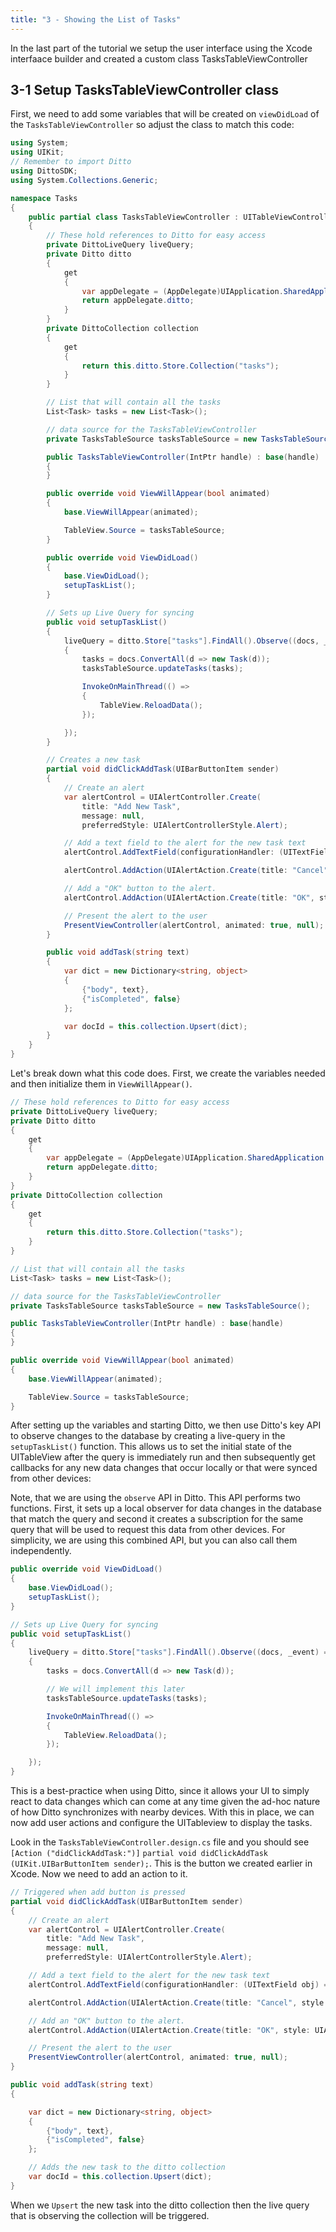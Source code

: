 ```yaml
---
title: "3 - Showing the List of Tasks"
---
```


In the last part of the tutorial we setup the user interface using the Xcode interfaace builder and created a custom class TasksTableViewController

## 3-1 Setup TasksTableViewController class

First, we need to add some variables that will be created on `viewDidLoad` of the `TasksTableViewController` so adjust the class to match this code:

```csharp title="TasksTableViewController.cs"
using System;
using UIKit;
// Remember to import Ditto
using DittoSDK;
using System.Collections.Generic;

namespace Tasks
{
    public partial class TasksTableViewController : UITableViewController
    {
        // These hold references to Ditto for easy access
        private DittoLiveQuery liveQuery;
        private Ditto ditto
        {
            get
            {
                var appDelegate = (AppDelegate)UIApplication.SharedApplication.Delegate;
                return appDelegate.ditto;
            }
        }
        private DittoCollection collection
        {
            get
            {
                return this.ditto.Store.Collection("tasks");
            }
        }

        // List that will contain all the tasks
        List<Task> tasks = new List<Task>();

        // data source for the TasksTableViewController
        private TasksTableSource tasksTableSource = new TasksTableSource();

        public TasksTableViewController(IntPtr handle) : base(handle)
        {
        }

        public override void ViewWillAppear(bool animated)
        {
            base.ViewWillAppear(animated);

            TableView.Source = tasksTableSource;
        }

        public override void ViewDidLoad()
        {
            base.ViewDidLoad();
            setupTaskList();
        }

        // Sets up Live Query for syncing
        public void setupTaskList()
        {
            liveQuery = ditto.Store["tasks"].FindAll().Observe((docs, _event) =>
            {
                tasks = docs.ConvertAll(d => new Task(d));
                tasksTableSource.updateTasks(tasks);

                InvokeOnMainThread(() =>
                {
                    TableView.ReloadData();
                });

            });
        }

        // Creates a new task
        partial void didClickAddTask(UIBarButtonItem sender)
        {
            // Create an alert
            var alertControl = UIAlertController.Create(
                title: "Add New Task",
                message: null,
                preferredStyle: UIAlertControllerStyle.Alert);

            // Add a text field to the alert for the new task text
            alertControl.AddTextField(configurationHandler: (UITextField obj) => obj.Placeholder = "Enter Task");

            alertControl.AddAction(UIAlertAction.Create(title: "Cancel", style: UIAlertActionStyle.Cancel, handler: null));

            // Add a "OK" button to the alert.
            alertControl.AddAction(UIAlertAction.Create(title: "OK", style: UIAlertActionStyle.Default, alarm => addTask(alertControl.TextFields[0].Text)));

            // Present the alert to the user
            PresentViewController(alertControl, animated: true, null);
        }

        public void addTask(string text)
        {
            var dict = new Dictionary<string, object>
            {
                {"body", text},
                {"isCompleted", false}
            };

            var docId = this.collection.Upsert(dict);
        }
    }
}
```

Let's break down what this code does. First, we create the variables needed and then initialize them in `ViewWillAppear()`.

```csharp
// These hold references to Ditto for easy access
private DittoLiveQuery liveQuery;
private Ditto ditto
{
    get
    {
        var appDelegate = (AppDelegate)UIApplication.SharedApplication.Delegate;
        return appDelegate.ditto;
    }
}
private DittoCollection collection
{
    get
    {
        return this.ditto.Store.Collection("tasks");
    }
}

// List that will contain all the tasks
List<Task> tasks = new List<Task>();

// data source for the TasksTableViewController
private TasksTableSource tasksTableSource = new TasksTableSource();

public TasksTableViewController(IntPtr handle) : base(handle)
{
}

public override void ViewWillAppear(bool animated)
{
    base.ViewWillAppear(animated);

    TableView.Source = tasksTableSource;
}
```

After setting up the variables and starting Ditto, we then use Ditto's key API to observe changes to the database by creating a live-query in the `setupTaskList()` function. This allows us to set the initial state of the UITableView after the query is immediately run and then subsequently get callbacks for any new data changes that occur locally or that were synced from other devices:

Note, that we are using the `observe` API in Ditto. This API performs two functions. First, it sets up a local observer for data changes in the database that match the query and second it creates a subscription for the same query that will be used to request this data from other devices. For simplicity, we are using this combined API, but you can also call them independently.

```csharp
public override void ViewDidLoad()
{
    base.ViewDidLoad();
    setupTaskList();
}

// Sets up Live Query for syncing
public void setupTaskList()
{
    liveQuery = ditto.Store["tasks"].FindAll().Observe((docs, _event) =>
    {
        tasks = docs.ConvertAll(d => new Task(d));

        // We will implement this later
        tasksTableSource.updateTasks(tasks);

        InvokeOnMainThread(() =>
        {
            TableView.ReloadData();
        });

    });
}
```

This is a best-practice when using Ditto, since it allows your UI to simply react to data changes which can come at any time given the ad-hoc nature of how Ditto synchronizes with nearby devices. With this in place, we can now add user actions and configure the UITableview to display the tasks.

Look in the `TasksTableViewController.design.cs` file and you should see `[Action ("didClickAddTask:")]` `partial void didClickAddTask (UIKit.UIBarButtonItem sender);`. This is the button we created earlier in Xcode.
Now we need to add an action to it.

```csharp
// Triggered when add button is pressed
partial void didClickAddTask(UIBarButtonItem sender)
{
    // Create an alert
    var alertControl = UIAlertController.Create(
        title: "Add New Task",
        message: null,
        preferredStyle: UIAlertControllerStyle.Alert);

    // Add a text field to the alert for the new task text
    alertControl.AddTextField(configurationHandler: (UITextField obj) => obj.Placeholder = "Enter Task");

    alertControl.AddAction(UIAlertAction.Create(title: "Cancel", style: UIAlertActionStyle.Cancel, handler: null));

    // Add an "OK" button to the alert.
    alertControl.AddAction(UIAlertAction.Create(title: "OK", style: UIAlertActionStyle.Default, alarm => addTask(alertControl.TextFields[0].Text)));

    // Present the alert to the user
    PresentViewController(alertControl, animated: true, null);
}

public void addTask(string text)
{

    var dict = new Dictionary<string, object>
    {
        {"body", text},
        {"isCompleted", false}
    };

    // Adds the new task to the ditto collection
    var docId = this.collection.Upsert(dict);
}
```

When we `Upsert` the new task into the ditto collection then the live query that is observing the collection will be triggered.

